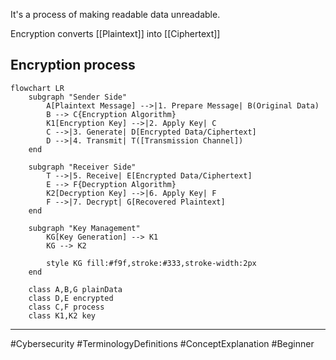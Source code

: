 
It's a process of making readable data unreadable.

Encryption converts [[Plaintext]] into [[Ciphertext]]

## Encryption process

```mermaid
flowchart LR
    subgraph "Sender Side"
        A[Plaintext Message] -->|1. Prepare Message| B(Original Data)
        B --> C{Encryption Algorithm}
        K1[Encryption Key] -->|2. Apply Key| C
        C -->|3. Generate| D[Encrypted Data/Ciphertext]
        D -->|4. Transmit| T([Transmission Channel])
    end

    subgraph "Receiver Side"
        T -->|5. Receive| E[Encrypted Data/Ciphertext]
        E --> F{Decryption Algorithm}
        K2[Decryption Key] -->|6. Apply Key| F
        F -->|7. Decrypt| G[Recovered Plaintext]
    end

    subgraph "Key Management"
        KG[Key Generation] --> K1
        KG --> K2

        style KG fill:#f9f,stroke:#333,stroke-width:2px
    end

    class A,B,G plainData
    class D,E encrypted
    class C,F process
    class K1,K2 key
```

---

#Cybersecurity #TerminologyDefinitions #ConceptExplanation #Beginner
